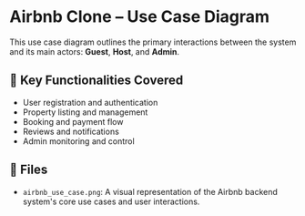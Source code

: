 # Airbnb Clone – Use Case Diagram

This use case diagram outlines the primary interactions between the system and its main actors: **Guest**, **Host**, and **Admin**.

## 📌 Key Functionalities Covered

- User registration and authentication
- Property listing and management
- Booking and payment flow
- Reviews and notifications
- Admin monitoring and control

## 📁 Files

- `airbnb_use_case.png`: A visual representation of the Airbnb backend system's core use cases and user interactions.
